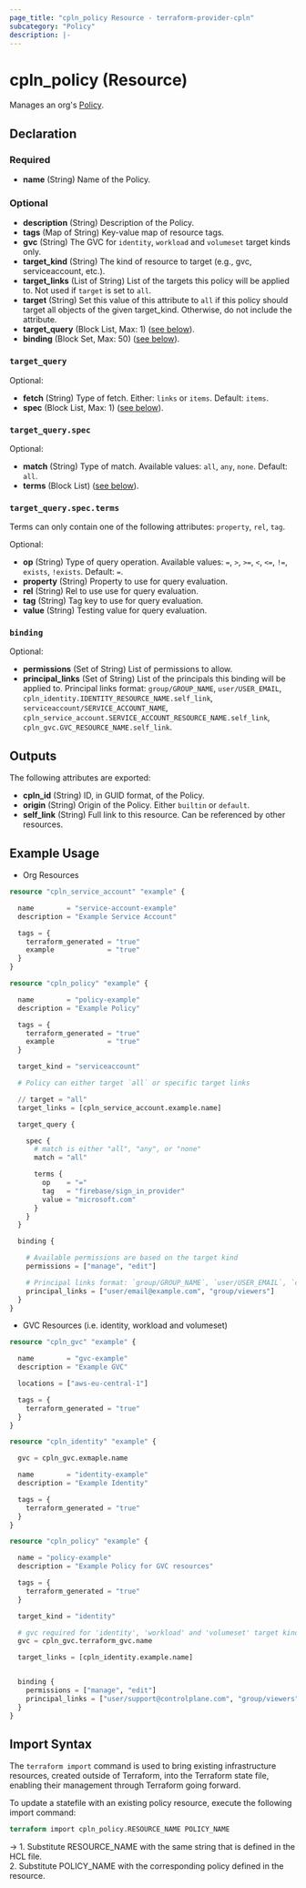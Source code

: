 ```yaml
---
page_title: "cpln_policy Resource - terraform-provider-cpln"
subcategory: "Policy"
description: |-
---
```


# cpln_policy (Resource)

Manages an org's [Policy](https://docs.controlplane.com/reference/policy).

## Declaration

### Required

- **name** (String) Name of the Policy.

### Optional

- **description** (String) Description of the Policy.
- **tags** (Map of String) Key-value map of resource tags.
- **gvc** (String) The GVC for `identity`, `workload` and `volumeset` target kinds only.
- **target_kind** (String) The kind of resource to target (e.g., gvc, serviceaccount, etc.).
- **target_links** (List of String) List of the targets this policy will be applied to. Not used if `target` is set to `all`.
- **target** (String) Set this value of this attribute to `all` if this policy should target all objects of the given target_kind. Otherwise, do not include the attribute.
- **target_query** (Block List, Max: 1) ([see below](#nestedblock--target_query)).
- **binding** (Block Set, Max: 50) ([see below](#nestedblock--binding)).

<a id="nestedblock--target_query"></a>

### `target_query`

Optional:

- **fetch** (String) Type of fetch. Either: `links` or `items`. Default: `items`.
- **spec** (Block List, Max: 1) ([see below](#nestedblock--target_query--spec)).

<a id="nestedblock--target_query--spec"></a>

### `target_query.spec`

Optional:

- **match** (String) Type of match. Available values: `all`, `any`, `none`. Default: `all`.
- **terms** (Block List) ([see below](#nestedblock--target_query--spec--terms)).

<a id="nestedblock--target_query--spec--terms"></a>

### `target_query.spec.terms`

Terms can only contain one of the following attributes: `property`, `rel`, `tag`.

Optional:

- **op** (String) Type of query operation. Available values: `=`, `>`, `>=`, `<`, `<=`, `!=`, `exists`, `!exists`. Default: `=`.
- **property** (String) Property to use for query evaluation.
- **rel** (String) Rel to use use for query evaluation.
- **tag** (String) Tag key to use for query evaluation.
- **value** (String) Testing value for query evaluation.

<a id="nestedblock--binding"></a>

### `binding`

Optional:

- **permissions** (Set of String) List of permissions to allow.
- **principal_links** (Set of String) List of the principals this binding will be applied to. Principal links format: `group/GROUP_NAME`, `user/USER_EMAIL`, `cpln_identity.IDENTITY_RESOURCE_NAME.self_link`, `serviceaccount/SERVICE_ACCOUNT_NAME`, `cpln_service_account.SERVICE_ACCOUNT_RESOURCE_NAME.self_link`, `cpln_gvc.GVC_RESOURCE_NAME.self_link`.

## Outputs

The following attributes are exported:

- **cpln_id** (String) ID, in GUID format, of the Policy.
- **origin** (String) Origin of the Policy. Either `builtin` or `default`.
- **self_link** (String) Full link to this resource. Can be referenced by other resources.

## Example Usage

- Org Resources

```terraform
resource "cpln_service_account" "example" {

  name        = "service-account-example"
  description = "Example Service Account"

  tags = {
    terraform_generated = "true"
    example             = "true"
  }
}

resource "cpln_policy" "example" {

  name        = "policy-example"
  description = "Example Policy"

  tags = {
    terraform_generated = "true"
    example             = "true"
  }

  target_kind = "serviceaccount"

  # Policy can either target `all` or specific target links

  // target = "all"
  target_links = [cpln_service_account.example.name]

  target_query {

    spec {
      # match is either "all", "any", or "none"
      match = "all"

      terms {
        op    = "="
        tag   = "firebase/sign_in_provider"
        value = "microsoft.com"
      }
    }
  }

  binding {

    # Available permissions are based on the target kind
    permissions = ["manage", "edit"]

    # Principal links format: `group/GROUP_NAME`, `user/USER_EMAIL`, `cpln_identity.IDENTITY_RESOURCE_NAME.self_link`, `serviceaccount/SERVICE_ACCOUNT_NAME`
    principal_links = ["user/email@example.com", "group/viewers"]
  }
}
```

- GVC Resources (i.e. identity, workload and volumeset)

```terraform
resource "cpln_gvc" "example" {

  name        = "gvc-example"
  description = "Example GVC"

  locations = ["aws-eu-central-1"]

  tags = {
    terraform_generated = "true"
  }
}

resource "cpln_identity" "example" {

  gvc = cpln_gvc.exmaple.name

  name        = "identity-example"
  description = "Example Identity"

  tags = {
    terraform_generated = "true"
  }
}

resource "cpln_policy" "example" {

  name = "policy-example"
  description = "Example Policy for GVC resources"

  tags = {
    terraform_generated = "true"
  }

  target_kind = "identity"

  # gvc required for 'identity', 'workload' and 'volumeset' target kinds
  gvc = cpln_gvc.terraform_gvc.name

  target_links = [cpln_identity.example.name]


  binding {
    permissions = ["manage", "edit"]
    principal_links = ["user/support@controlplane.com", "group/viewers", cpln_identity.terraform_identity.self_link]
  }
}
```

## Import Syntax

The `terraform import` command is used to bring existing infrastructure resources, created outside of Terraform, into the Terraform state file, enabling their management through Terraform going forward.

To update a statefile with an existing policy resource, execute the following import command:

```terraform
terraform import cpln_policy.RESOURCE_NAME POLICY_NAME
```

-> 1. Substitute RESOURCE_NAME with the same string that is defined in the HCL file.<br/>2. Substitute POLICY_NAME with the corresponding policy defined in the resource.
